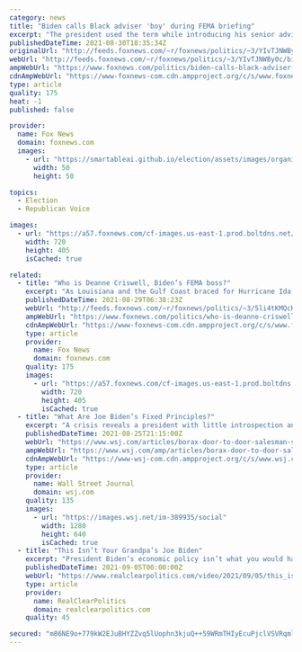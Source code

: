 ```yaml
---
category: news
title: "Biden calls Black adviser 'boy' during FEMA briefing"
excerpt: "The president used the term while introducing his senior adviser Cedric Richmond, a Black former member of Congress for Louisiana for a decade."
publishedDateTime: 2021-08-30T18:35:34Z
originalUrl: "http://feeds.foxnews.com/~r/foxnews/politics/~3/YIvTJNWBy0c/biden-calls-black-adviser-boy"
webUrl: "http://feeds.foxnews.com/~r/foxnews/politics/~3/YIvTJNWBy0c/biden-calls-black-adviser-boy"
ampWebUrl: "https://www.foxnews.com/politics/biden-calls-black-adviser-boy.amp"
cdnAmpWebUrl: "https://www-foxnews-com.cdn.ampproject.org/c/s/www.foxnews.com/politics/biden-calls-black-adviser-boy.amp"
type: article
quality: 175
heat: -1
published: false

provider:
  name: Fox News
  domain: foxnews.com
  images:
    - url: "https://smartableai.github.io/election/assets/images/organizations/foxnews.com-50x50.jpg"
      width: 50
      height: 50

topics:
  - Election
  - Republican Voice

images:
  - url: "https://a57.foxnews.com/cf-images.us-east-1.prod.boltdns.net/v1/static/694940094001/65dab265-3909-478c-89fd-0e70e5b65546/93b5e125-e42f-4d82-98ca-1eb4dc493e53/1280x720/match/720/405/image.jpg?ve=1&tl=1"
    width: 720
    height: 405
    isCached: true

related:
  - title: "Who is Deanne Criswell, Biden’s FEMA boss?"
    excerpt: "As Louisiana and the Gulf Coast braced for Hurricane Ida, set to make landfall on Sunday potentially as a Category 4 storm, the Federal Emergency Management Agency (FEMA) was expected to play a key role in disaster relief. "
    publishedDateTime: 2021-08-29T06:38:23Z
    webUrl: "http://feeds.foxnews.com/~r/foxnews/politics/~3/5li4tKMQcHI/who-is-deanne-criswell-bidens-fema-boss"
    ampWebUrl: "https://www.foxnews.com/politics/who-is-deanne-criswell-bidens-fema-boss.amp"
    cdnAmpWebUrl: "https://www-foxnews-com.cdn.ampproject.org/c/s/www.foxnews.com/politics/who-is-deanne-criswell-bidens-fema-boss.amp"
    type: article
    provider:
      name: Fox News
      domain: foxnews.com
    quality: 175
    images:
      - url: "https://a57.foxnews.com/cf-images.us-east-1.prod.boltdns.net/v1/static/694940094001/9eae107d-7ab8-4997-b3b5-16388e743752/931d726d-8b7f-4176-ba05-327a3e199447/1280x720/match/720/405/image.jpg?ve=1&tl=1"
        width: 720
        height: 405
        isCached: true
  - title: "What Are Joe Biden’s Fixed Principles?"
    excerpt: "A crisis reveals a president with little introspection and even less penetration into the world’s problems."
    publishedDateTime: 2021-08-25T21:15:00Z
    webUrl: "https://www.wsj.com/articles/borax-door-to-door-salesman-statesmanship-joe-biden-presidency-administration-11629921697"
    ampWebUrl: "https://www.wsj.com/amp/articles/borax-door-to-door-salesman-statesmanship-joe-biden-presidency-administration-11629921697"
    cdnAmpWebUrl: "https://www-wsj-com.cdn.ampproject.org/c/s/www.wsj.com/amp/articles/borax-door-to-door-salesman-statesmanship-joe-biden-presidency-administration-11629921697"
    type: article
    provider:
      name: Wall Street Journal
      domain: wsj.com
    quality: 135
    images:
      - url: "https://images.wsj.net/im-389935/social"
        width: 1280
        height: 640
        isCached: true
  - title: "This Isn’t Your Grandpa’s Joe Biden"
    excerpt: "President Biden’s economic policy isn’t what you would have expected from his long career. On everything from antitrust to inflation to employment to power, Biden is reflecting a new strain of progressive economics thoughts."
    publishedDateTime: 2021-09-05T00:00:00Z
    webUrl: "https://www.realclearpolitics.com/video/2021/09/05/this_isnt_your_grandpas_joe_biden.html"
    type: article
    provider:
      name: RealClearPolitics
      domain: realclearpolitics.com
    quality: 45

secured: "m86NE9o+779kW2EJuBHYZZvq5lUophn3kjuQ++59WRmTHIyEcuPjclVSVRqmlSwVmUn9ulz4msdeS19RKoJghem6P8Lo0lj/O+4Qu6/R2kOY2gPop7GE5xk3nk0Q+3XRGo7PR6s6BMX9kKGgQ4DqoXXfP6arM9cpja3zN8IIkND9CFMTC93LwB36og4zkuernGNRcPKVc5GE/hWQmLwygZ8sOAHlKDJGzHOmD6D80MbJeUduubryhf2/g/mvtNqTvPOvK4GvJzdxkEuJCRRbfe6lK1ACQ4Xl4ynjYOmODs2r85UBur+UZJR59gwQwVpezN8AC551mBpemdhM6eeUn8BxgHTQmVKio84I3SpaVWU=;fon2uHQ1Rj29+94yjGQvIQ=="
---
```


